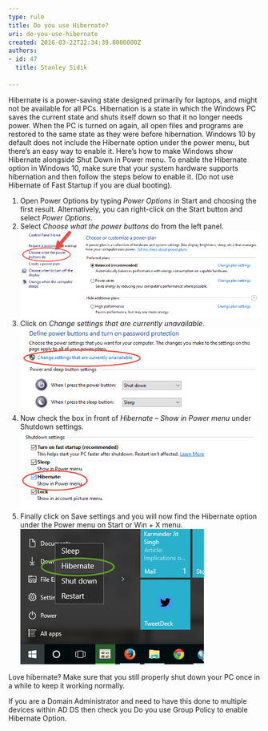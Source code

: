 ```yaml
---
type: rule
title: Do you use Hibernate?
uri: do-you-use-hibernate
created: 2016-03-22T22:34:39.0000000Z
authors:
- id: 47
  title: Stanley Sidik

---
```


Hibernate is a power-saving state designed primarily for laptops, and might not be available for all PCs. Hibernation is a state in which the Windows PC saves the current state and shuts itself down so that it no longer needs power. When the PC is turned on again, all open files and programs are restored to the same state as they were before hibernation. Windows 10 by default does not include the Hibernate option under the power menu, but there’s an easy way to enable it. Here’s how to make Windows show Hibernate alongside Shut Down in Power menu.
To enable the Hibernate option in Windows 10, make sure that your system hardware supports hibernation and then follow the steps below to enable it. (Do not use Hibernate of Fast Startup if you are dual booting).
1. Open Power Options by typing *Power Options* in Start and choosing the first result.
 Alternatively, you can right-click on the Start button and select *Power Options*.
2. Select *Choose what the power buttons* do from the left panel.
![](../../assets/choose-what-power-button-does-power-options.png)
3. Click on *Change settings that are currently unavailable*.
![](../../assets/change-unavailable-settings-win-10-power-options.png)
4. Now check the box in front of *Hibernate – Show in Power menu* under Shutdown settings.
![](../../assets/enable-hibernate-power-options-win-10.png)
5. Finally click on Save settings and you will now find the Hibernate option under the Power menu on Start or Win + X menu.
![](../../assets/hibernate-power-options-star-10.png)


Love hibernate? Make sure that you still properly shut down your PC once in a while to keep it working normally.




If you are a Domain Administrator and need to have this done to multiple devices within AD DS then check you Do you use Group Policy to enable Hibernate Option.
